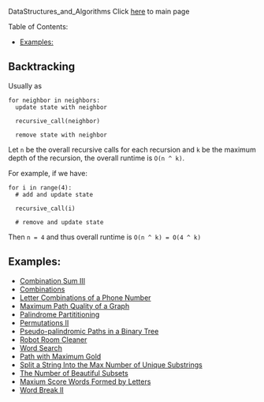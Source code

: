 DataStructures_and_Algorithms
Click [here](../README.md) to main page

Table of Contents:
- [Examples:](#examples)

## Backtracking
Usually as
```
for neighbor in neighbors:
  update state with neighbor

  recursive_call(neighbor)

  remove state with neighbor
```

Let `n` be the overall recursive calls for each recursion and `k` be the maximum depth of the recursion, the overall runtime is `O(n ^ k)`.

For example, if we have:
```
for i in range(4):
  # add and update state

  recursive_call(i)

  # remove and update state
```

Then `n = 4` and thus overall runtime is `O(n ^ k) = O(4 ^ k)`

## Examples:
- [Combination Sum III](./combination_sum_III/description.md)
- [Combinations](./combinations/description.md)
- [Letter Combinations of a Phone Number](./letter_combinations_of_a_phone_number/description.md)
- [Maximum Path Quality of a Graph](./maximum_path_quality_of_a_graph/description.md)
- [Palindrome Partititioning](./palindrome_partitioning/description.md)
- [Permutations II](./permutations_II/description.md)
- [Pseudo-palindromic Paths in a Binary Tree](./pseudo-palindromic_paths_in_a_binary_tree/description.md)
- [Robot Room Cleaner](./robot_room_cleaner/description.md)
- [Word Search](./word_search/description.md)
- [Path with Maximum Gold](./path_with_maximum_gold/description.md)
- [Split a String Into the Max Number of Unique Substrings](./split_a_string_into_the_max_number_of_unique_substrings/description.md)
- [The Number of Beautiful Subsets](./the_number_of_beautiful_subsets/description.md)
- [Maxium Score Words Formed by Letters](./maximum_score_words_formed_by_letters/description.md)
- [Word Break II](./word_break_II/description.md)
